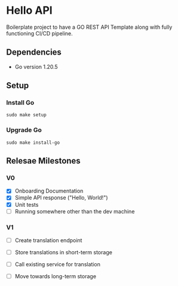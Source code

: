 # Hello API

Boilerplate project to have a GO REST API Template along with 
fully functioning CI/CD pipeline.

## Dependencies

- Go version 1.20.5


## Setup

### Install Go

`sudo make setup`

### Upgrade Go

`sudo make install-go`


## Relesae Milestones

### V0
- [x] Onboarding Documentation
- [x] Simple API response ("Hello, World!")
- [x] Unit tests
- [ ] Running somewhere other than the dev machine

### V1
- [ ] Create translation endpoint
- [ ] Store translations in short-term storage
- [ ] Call existing service for translation
- [ ] Move towards long-term storage


